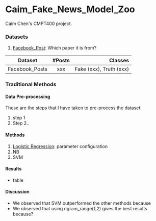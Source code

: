 # Caim_Fake_News_Model_Zoo
Caim Chen's CMPT400 project. 

### Datasets
1. [Facebook_Post](https://www.google.com): Which paper it is from?

| Dataset        | #Posts       | Classes  |
| ------------- |:-------------:| -----:|
|Facebook_Posts| xxx | Fake (xxx), Truth (xxx)|

### Traditional Methods

#### Data Pre-processing
These are the steps that I have taken to pre-process the dataset:
1. step 1
2. Step 2..

#### Methods
1. [Logistic Regression](https://scikit-learn.org/stable/modules/generated/sklearn.linear_model.LogisticRegression.html): parameter configuration
2. NB
3. SVM

#### Results
- table

#### Discussion
- We observed that SVM outperformed the other methods because
- We observed that using ngram_range(1,2) gives the best results because?
